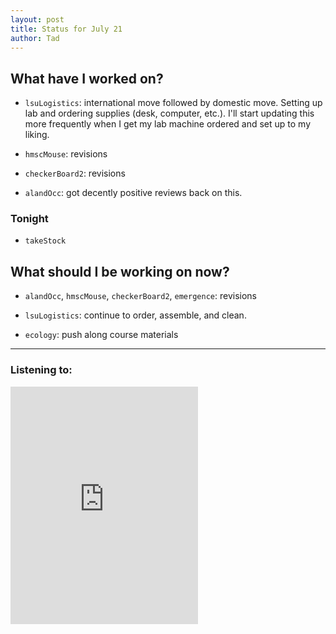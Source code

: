 ```yaml
---
layout: post 
title: Status for July 21 
author: Tad
---
```


## What have I worked on?

* `lsuLogistics`: international move followed by domestic move. Setting up lab and ordering supplies (desk, computer, etc.). I'll start updating this more frequently when I get my lab machine ordered and set up to my liking. 

* `hmscMouse`: revisions 

* `checkerBoard2`: revisions

* `alandOcc`: got decently positive reviews back on this. 



### Tonight

* `takeStock`


## What should I be working on now?

* `alandOcc`, `hmscMouse`, `checkerBoard2`, `emergence`: revisions

* `lsuLogistics`: continue to order, assemble, and clean.

* `ecology`: push along course materials




--- 

### Listening to:

<iframe src="https://open.spotify.com/embed/track/3GFnOvQ51T5tf9xvXLLsdO" width="300" height="380" frameborder="0" allowtransparency="true"></iframe>

<i class='fa fa-code' style='color:pink'></i>
